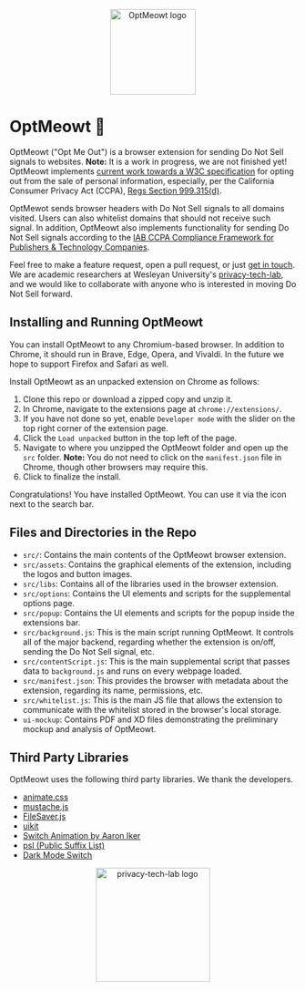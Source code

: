 <p align="center">
  <img src="https://github.com/privacy-tech-lab/optmeowt-browser-extension/blob/issue-19/src/assets/cat-w-text/optmeow-logo-circle.png" width="150px" height="150px" title="OptMeowt logo">
<p>

# OptMeowt :paw_prints:

OptMeowt ("Opt Me Out") is a browser extension for sending Do Not Sell signals to websites. **Note:** It is a work in progress, we are not finished yet! OptMeowt implements [current work towards a W3C specification](https://github.com/privacycg/proposals/issues/10) for opting out from the sale of personal information, especially, per the California Consumer Privacy Act (CCPA), [Regs Section 999.315(d)](https://oag.ca.gov/sites/all/files/agweb/pdfs/privacy/oal-sub-final-text-of-regs.pdf).

OptMewot sends browser headers with Do Not Sell signals to all domains visited. Users can also whitelist domains that should not receive such signal. In addition, OptMeowt also implements functionality for sending Do Not Sell signals according to the [IAB CCPA Compliance Framework for Publishers & Technology Companies](https://iabtechlab.com/standards/ccpa/).

Feel free to make a feature request, open a pull request, or just [get in touch](https://github.com/SebastianZimmeck). We are academic researchers at Wesleyan University's [privacy-tech-lab](https://privacy-tech-lab.github.io/), and we would like to collaborate with anyone who is interested in moving Do Not Sell forward.

## Installing and Running OptMeowt

You can install OptMeowt to any Chromium-based browser. In addition to Chrome, it should run in Brave, Edge, Opera, and Vivaldi. In the future we hope to support Firefox and Safari as well.

Install OptMeowt as an unpacked extension on Chrome as follows:

1. Clone this repo or download a zipped copy and unzip it.
2. In Chrome, navigate to the extensions page at `chrome://extensions/`.
3. If you have not done so yet, enable `Developer mode` with the slider on the top right corner of the extension page.
4. Click the `Load unpacked` button in the top left of the page.
5. Navigate to where you unzipped the OptMeowt folder and open up the `src` folder.
**Note:** You do not need to click on the `manifest.json` file in Chrome, though other browsers may require this.
6. Click to finalize the install.

Congratulations! You have installed OptMeowt. You can use it via the icon next to the search bar.

## Files and Directories in the Repo

- `src/`: Contains the main contents of the OptMeowt browser extension.
- `src/assets`: Contains the graphical elements of the extension, including the logos and button images.
- `src/libs`: Contains all of the libraries used in the browser extension.
- `src/options`: Contains the UI elements and scripts for the supplemental options page.
- `src/popup`: Contains the UI elements and scripts for the popup inside the extensions bar.
- `src/background.js`: This is the main script running OptMeowt. It controls all of the major backend, regarding whether the extension is on/off, sending the Do Not Sell signal, etc.
- `src/contentScript.js`: This is the main supplemental script that passes data to `background.js` and runs on every webpage loaded.
- `src/manifest.json`: This provides the browser with metadata about the extension, regarding its name, permissions, etc.
- `src/whitelist.js`: This is the main JS file that allows the extension to communicate with the whitelist stored in the browser's local storage.
- `ui-mockup`: Contains PDF and XD files demonstrating the preliminary mockup and analysis of OptMeowt.

## Third Party Libraries

OptMeowt uses the following third party libraries. We thank the developers.
- [animate.css](https://github.com/animate-css/animate.css)
- [mustache.js](https://github.com/janl/mustache.js)
- [FileSaver.js](https://github.com/eligrey/FileSaver.js)
- [uikit](https://github.com/uikit/uikit)
- [Switch Animation by Aaron Iker](https://codepen.io/aaroniker/pen/oaQdQZ)
- [psl (Public Suffix List)](https://github.com/lupomontero/psl)
- [Dark Mode Switch](https://github.com/coliff/dark-mode-switch)

<p align="center">
  <img src="https://github.com/privacy-tech-lab/optmeowt-browser-extension/blob/master/plt_logo.png" width="200px" height="200px" title="privacy-tech-lab logo">
<p>
